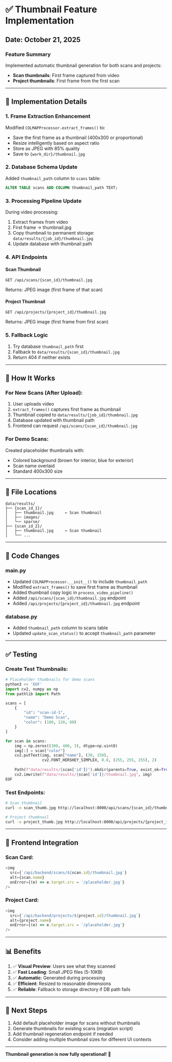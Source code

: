 # ✅ Thumbnail Feature Implementation

## Date: October 21, 2025

### Feature Summary
Implemented automatic thumbnail generation for both scans and projects:
- **Scan thumbnails**: First frame captured from video
- **Project thumbnails**: First frame from the first scan

---

## 📸 Implementation Details

### 1. Frame Extraction Enhancement
Modified `COLMAPProcessor.extract_frames()` to:
- Save the first frame as a thumbnail (400x300 or proportional)
- Resize intelligently based on aspect ratio
- Store as JPEG with 85% quality
- Save to `{work_dir}/thumbnail.jpg`

### 2. Database Schema Update
Added `thumbnail_path` column to `scans` table:
```sql
ALTER TABLE scans ADD COLUMN thumbnail_path TEXT;
```

### 3. Processing Pipeline Update
During video processing:
1. Extract frames from video
2. First frame → thumbnail.jpg
3. Copy thumbnail to permanent storage: `data/results/{job_id}/thumbnail.jpg`
4. Update database with thumbnail path

### 4. API Endpoints

#### Scan Thumbnail
```
GET /api/scans/{scan_id}/thumbnail.jpg
```
Returns: JPEG image (first frame of that scan)

#### Project Thumbnail
```
GET /api/projects/{project_id}/thumbnail.jpg
```
Returns: JPEG image (first frame from first scan)

### 5. Fallback Logic
1. Try database `thumbnail_path` first
2. Fallback to `data/results/{scan_id}/thumbnail.jpg`
3. Return 404 if neither exists

---

## 🎯 How It Works

### For New Scans (After Upload):
1. User uploads video
2. `extract_frames()` captures first frame as thumbnail
3. Thumbnail copied to `data/results/{job_id}/thumbnail.jpg`
4. Database updated with thumbnail path
5. Frontend can request `/api/scans/{scan_id}/thumbnail.jpg`

### For Demo Scans:
Created placeholder thumbnails with:
- Colored background (brown for interior, blue for exterior)
- Scan name overlaid
- Standard 400x300 size

---

## 📂 File Locations

```
data/results/
├── {scan_id_1}/
│   ├── thumbnail.jpg     ← Scan thumbnail
│   ├── images/
│   └── sparse/
├── {scan_id_2}/
│   ├── thumbnail.jpg     ← Scan thumbnail
│   └── ...
```

---

## 🔧 Code Changes

### main.py
- Updated `COLMAPProcessor.__init__()` to include `thumbnail_path`
- Modified `extract_frames()` to save first frame as thumbnail
- Added thumbnail copy logic in `process_video_pipeline()`
- Added `/api/scans/{scan_id}/thumbnail.jpg` endpoint
- Added `/api/projects/{project_id}/thumbnail.jpg` endpoint

### database.py
- Added `thumbnail_path` column to scans table
- Updated `update_scan_status()` to accept `thumbnail_path` parameter

---

## ✅ Testing

### Create Test Thumbnails:
```python
# Placeholder thumbnails for demo scans
python3 << 'EOF'
import cv2, numpy as np
from pathlib import Path

scans = [
    {
        "id": "scan-id-1",
        "name": "Demo Scan",
        "color": (180, 120, 80)
    }
]

for scan in scans:
    img = np.zeros((300, 400, 3), dtype=np.uint8)
    img[:] = scan["color"]
    cv2.putText(img, scan["name"], (30, 150), 
                cv2.FONT_HERSHEY_SIMPLEX, 0.8, (255, 255, 255), 2)
    
    Path(f"data/results/{scan['id']}").mkdir(parents=True, exist_ok=True)
    cv2.imwrite(f"data/results/{scan['id']}/thumbnail.jpg", img)
EOF
```

### Test Endpoints:
```bash
# Scan thumbnail
curl -o scan_thumb.jpg http://localhost:8000/api/scans/{scan_id}/thumbnail.jpg

# Project thumbnail
curl -o project_thumb.jpg http://localhost:8000/api/projects/{project_id}/thumbnail.jpg
```

---

## 🎨 Frontend Integration

### Scan Card:
```typescript
<img 
  src={`/api/backend/scans/${scan.id}/thumbnail.jpg`}
  alt={scan.name}
  onError={(e) => e.target.src = '/placeholder.jpg'}
/>
```

### Project Card:
```typescript
<img 
  src={`/api/backend/projects/${project.id}/thumbnail.jpg`}
  alt={project.name}
  onError={(e) => e.target.src = '/placeholder.jpg'}
/>
```

---

## 📊 Benefits

1. ✅ **Visual Preview**: Users see what they scanned
2. ✅ **Fast Loading**: Small JPEG files (5-10KB)
3. ✅ **Automatic**: Generated during processing
4. ✅ **Efficient**: Resized to reasonable dimensions
5. ✅ **Reliable**: Fallback to storage directory if DB path fails

---

## 🚀 Next Steps

1. Add default placeholder image for scans without thumbnails
2. Generate thumbnails for existing scans (migration script)
3. Add thumbnail regeneration endpoint if needed
4. Consider adding multiple thumbnail sizes for different UI contexts

---

**Thumbnail generation is now fully operational!** 📸

